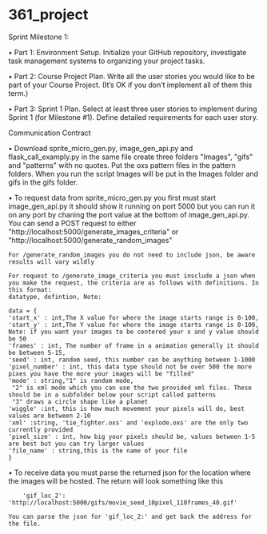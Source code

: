 ﻿# 361_project
Sprint Milestone 1:

•	Part 1: Environment Setup. Initialize your GitHub repository, investigate task management systems to organizing your project tasks.

•	Part 2: Course Project Plan. Write all the user stories you would like to be part of your Course Project. (It’s OK if you don’t implement all of them this term.)

•	Part 3: Sprint 1 Plan. Select at least three user stories to implement during Sprint 1 (for Milestone #1). Define detailed requirements for each user story.

Communication Contract

•   Download sprite_micro_gen.py, image_gen_api.py and flask_call_examply.py in the same file create three folders "Images", "gifs" and "patterns" with no quotes. Put the oxs pattern files in the pattern folders. When you run the script Images will be put in the Images folder and gifs in the gifs folder.

•   To request data from sprite_micro_gen.py you first must start image_gen_api.py it should show it running on port 5000 but you can run it on any port by chaning the port value at the bottom of image_gen_api.py. You can send a POST request to either "http://localhost:5000/generate_images_criteria" or "http://localhost:5000/generate_random_images" 

    For /generate_random_images you do not need to include json, be aware results will vary wildly

    For request to /generate_image_criteria you must insclude a json when you make the request, the criteria are as follows with definitions. In this format:
    datatype, defintion, Note:

    data = {
    'start_x' : int,The X value for where the image starts range is 0-100,
	'start_y' : int,The Y value for where the image starts range is 0-100,
    Note: if you want your images to be centered your x and y value should be 50
	'frames' : int, The number of frame in a animation generally it should be between 5-15,
	'seed' : int, random seed, this number can be anything between 1-1000
	'pixel_number' : int, this data type should not be over 500 the more pixes you have the more your images will be "filled"
	'mode' : string,"1" is random mode,
     "2" is xml mode which you can use the two provided xml files. These should be in a subfolder below your script called patterns
     "3" draws a circle shape like a planet
	'wiggle' :int, this is how much movement your pixels will do, best values are between 2-10
	'xml' :string, 'tie_fighter.oxs' and 'explode.oxs' are the only two currently provided
	'pixel_size' : int, how big your pixels should be, values between 1-5 are best but you can try larger values
	'file_name' : string,this is the name of your file
    }

•   To receive data you must parse the returned json for the location where the images will be hosted. The return will look something like this 

        'gif_loc_2': 'http://localhost:5000/gifs/movie_seed_10pixel_110frames_40.gif'

    You can parse the json for 'gif_loc_2:' and get back the address for the file.


